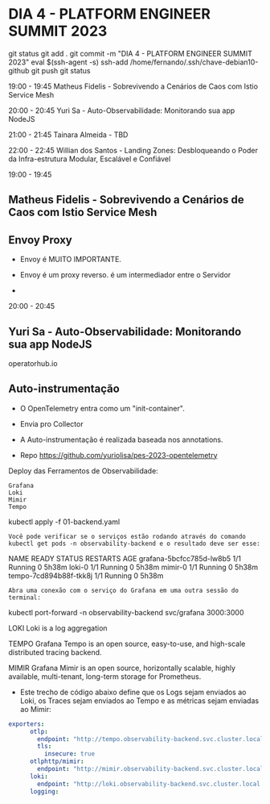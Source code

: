 

# DIA 4 - PLATFORM ENGINEER SUMMIT 2023

git status
git add .
git commit -m "DIA 4 - PLATFORM ENGINEER SUMMIT 2023"
eval $(ssh-agent -s)
ssh-add /home/fernando/.ssh/chave-debian10-github
git push
git status



19:00 - 19:45
Matheus Fidelis - Sobrevivendo a Cenários de Caos com Istio Service Mesh

20:00 - 20:45
Yuri Sa - Auto-Observabilidade: Monitorando sua app NodeJS

21:00 - 21:45
Tainara Almeida - TBD

22:00 - 22:45
Willian dos Santos - Landing Zones: Desbloqueando o Poder da Infra-estrutura Modular, Escalável e Confiável







19:00 - 19:45
## Matheus Fidelis - Sobrevivendo a Cenários de Caos com Istio Service Mesh

## Envoy Proxy

- Envoy é MUITO IMPORTANTE.

- Envoy é um proxy reverso.
é um intermediador entre o Servidor

- 









20:00 - 20:45
## Yuri Sa - Auto-Observabilidade: Monitorando sua app NodeJS

operatorhub.io

## Auto-instrumentação

- O OpenTelemetry entra como um "init-container".

- Envia pro Collector


- A Auto-instrumentação é realizada baseada nos annotations.

- Repo
https://github.com/yuriolisa/pes-2023-opentelemetry





Deploy das Ferramentos de Observabilidade:

    Grafana
    Loki
    Mimir
    Tempo

kubectl apply -f 01-backend.yaml

    Você pode verificar se o serviços estão rodando através do comando kubectl get pods -n observability-backend e o resultado deve ser esse:

NAME                              READY   STATUS    RESTARTS   AGE
grafana-5bcfcc785d-lw8b5          1/1     Running   0          5h38m
loki-0                            1/1     Running   0          5h38m
mimir-0                           1/1     Running   0          5h38m
tempo-7cd894b88f-tkk8j            1/1     Running   0          5h38m

    Abra uma conexão com o serviço do Grafana em uma outra sessão do terminal:

kubectl port-forward -n observability-backend svc/grafana 3000:3000



LOKI
Loki is a log aggregation

TEMPO
Grafana Tempo is an open source, easy-to-use, and high-scale distributed tracing backend. 

MIMIR
Grafana Mimir is an open source, horizontally scalable, highly available, multi-tenant, long-term storage for Prometheus.



- Este trecho de código abaixo define que os Logs sejam enviados ao Loki, os Traces sejam enviados ao Tempo e as métricas sejam enviadas ao Mimir:

~~~~YAML
exporters:
      otlp:
        endpoint: "http://tempo.observability-backend.svc.cluster.local:55680"
        tls:
          insecure: true
      otlphttp/mimir:
        endpoint: "http://mimir.observability-backend.svc.cluster.local:8080/otlp"
      loki:
        endpoint: "http://loki.observability-backend.svc.cluster.local:3100/loki/api/v1/push"
      logging:
~~~~




